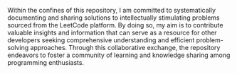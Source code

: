 Within the confines of this repository, I am committed to systematically documenting and sharing solutions to intellectually stimulating problems sourced from the LeetCode platform. By doing so, my aim is to contribute valuable insights and information that can serve as a resource for other developers seeking comprehensive understanding and efficient problem-solving approaches. Through this collaborative exchange, the repository endeavors to foster a community of learning and knowledge sharing among programming enthusiasts.
